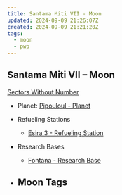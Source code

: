 ```yaml
---
title: Santama Miti VII - Moon
updated: 2024-09-09 21:26:07Z
created: 2024-09-09 21:21:20Z
tags:
  - moon
  - pwp
---
```


## Santama Miti VII &ndash; Moon

[Sectors Without Number](https://sectorswithoutnumber.com/sector/bfDcBzTtgpeyLUfwzjio/moon/lNzNjE4o1AxgtNhAulKD)

- Planet: [Pipouloul - Planet](../../../Gaming/StarsWithoutNumber/PiratesWithoutPlunder/Pipouloul%20-%20Planet.md)

- Refueling Stations
   -   [Esira 3 - Refueling Station](../../../Gaming/StarsWithoutNumber/PiratesWithoutPlunder/Esira%203%20-%20Refueling%20Station.md)

- Research Bases
   -   [Fontana - Research Base](../../../Gaming/StarsWithoutNumber/PiratesWithoutPlunder/Fontana%20-%20Research%20Base.md)

- Moon Tags
	- 